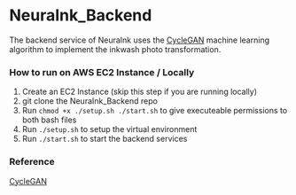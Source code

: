 # NeuraInk_Backend

The backend service of NeuraInk uses the [CycleGAN](https://junyanz.github.io/CycleGAN/) machine learning algorithm to implement the inkwash photo transformation.
 
### How to run on AWS EC2 Instance / Locally
1. Create an EC2 Instance (skip this step if you are running locally)
2. git clone the NeuraInk_Backend repo
3. Run `chmod +x ./setup.sh ./start.sh` to give executeable permissions to both bash files
4. Run `./setup.sh` to setup the virtual environment
5. Run `./start.sh` to start the backend services

### Reference
[CycleGAN](https://junyanz.github.io/CycleGAN/)
